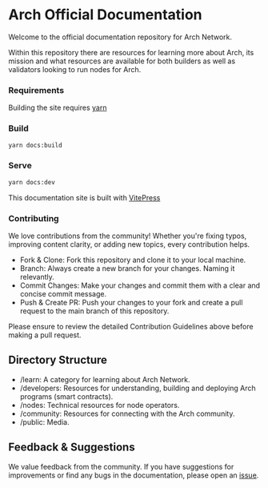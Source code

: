 # Arch Official Documentation

Welcome to the official documentation repository for Arch Network.

Within this repository there are resources for learning more about Arch, its mission and what resources are available for both builders as well as validators looking to run nodes for Arch.

### Requirements

Building the site requires [yarn](https://yarnpkg.com/getting-started/install)

### Build
```bash
yarn docs:build
```

### Serve

```bash
yarn docs:dev
```

This documentation site is built with [VitePress](https://vitepress.dev)

### Contributing

We love contributions from the community! Whether you're fixing typos,
improving content clarity, or adding new topics, every contribution helps.

- Fork & Clone: Fork this repository and clone it to your local machine.
- Branch: Always create a new branch for your changes. Naming it relevantly.
- Commit Changes: Make your changes and commit them with a clear and concise
  commit message.
- Push & Create PR: Push your changes to your fork and create a pull request
  to the main branch of this repository.

Please ensure to review the detailed Contribution Guidelines above before
making a pull request.

## Directory Structure

- /learn: A category for learning about Arch Network.
- /developers: Resources for understanding, building and deploying Arch programs (smart contracts).
- /nodes: Technical resources for node operators.
- /community: Resources for connecting with the Arch community.
- /public: Media.

## Feedback & Suggestions

We value feedback from the community. If you have suggestions for improvements or find any bugs in the documentation, please open an [issue](https://github.com/Arch-Network/docs/issues).
